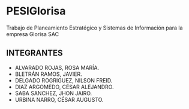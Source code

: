 # PESIGlorisa
Trabajo de Planeamiento Estratégico y Sistemas de Información para la empresa Glorisa SAC

## INTEGRANTES
* ALVARADO ROJAS, ROSA MARÍA.
* BLETRÁN RAMOS, JAVIER.
* DELGADO ROGRIGUEZ, NILSON FREID.
* DIAZ ARGOMEDO, CÉSAR ALEJANDRO.
* SABA SANCHEZ, JHON JAIRO.
* URBINA NARRO, CÉSAR AUGUSTO.
